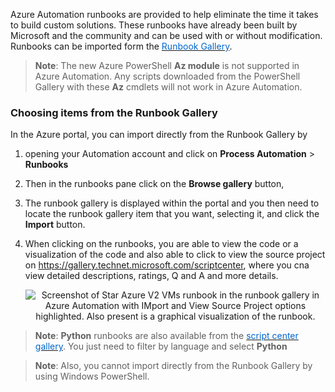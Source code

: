

Azure Automation runbooks are provided to help eliminate the time it takes to build custom solutions. These runbooks have already been built by Microsoft and the community and can be used with or without modification. Runbooks can be imported form the <a href="https://gallery.technet.microsoft.com/scriptcenter/site/search?f[0].Type=RootCategory&f[0].Value=WindowsAzure&f[1].Type=SubCategory&f[1].Value=WindowsAzure_automation&f[1].Text=Automation" target="_blank"><span style="color: #0066cc;" color="#0066cc">Runbook Gallery</span></a>.

> **Note**: The new Azure PowerShell **Az module** is not supported in Azure Automation. Any scripts downloaded from the PowerShell Gallery with these **Az** cmdlets will not work in Azure Automation.


### Choosing items from the Runbook Gallery
In the Azure portal, you can import directly from the Runbook Gallery by 
1. opening your Automation account and click on **Process Automation** > **Runbooks**
2. Then in the runbooks pane click on the **Browse gallery** button, 
3. The runbook gallery is displayed within the portal and you then need to locate the runbook gallery item that you want, selecting it, and click the **Import** button.
4. When clicking on the runbooks, you are able to view the code or a visualization of the code and also able to click to view the source project on <a href="https://gallery.technet.microsoft.com/scriptcenter" target="_blank"><span style="color: #0066cc;" color="#0066cc">https://gallery.technet.microsoft.com/scriptcenter</span></a>, where you cna view detailed descriptions, ratings, Q and A and more details.

    <p style="text-align:center;"><img src="../Linked_Image_Files/runbookgallery1.png" alt="Screenshot of Star Azure V2 VMs runbook in the runbook gallery in Azure Automation with IMport and View Source Project options highlighted. Also present is a graphical visualization of the runbook."></p>

> **Note**: **Python** runbooks are also available from the <a href="https://gallery.technet.microsoft.com/scriptcenter" target="_blank"><span style="color: #0066cc;" color="#0066cc">script center gallery</span></a>. You just need to filter by language and select **Python**

> **Note**: Also, you cannot import directly from the Runbook Gallery by using Windows PowerShell.   
